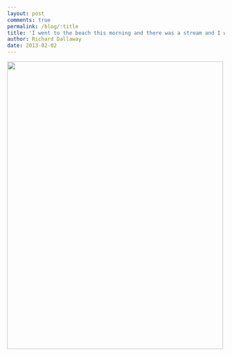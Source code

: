```yaml
---
layout: post
comments: true
permalink: /blog/:title
title: 'I went to the beach this morning and there was a stream and I went in it and it was fun.'
author: Richard Dallaway
date: 2013-02-02
---
```


<div><a href="http://static.skitters.dallaway.com/IMG_20130202_090120.jpg"><img width="500" src="http://static.skitters.dallaway.com/IMG_20130202_090120.jpg.500.jpg" height="667"></a></div>


  
    
